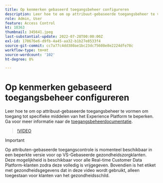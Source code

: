```yaml
---
title: Op kenmerken gebaseerd toegangsbeheer configureren
description: Leer hoe te om op attribuut-gebaseerde toegangsbeheer te vormen om toegang tot specifieke middelen van het Experience Platform te controleren.
role: Admin, User
feature: Access Control
kt: 10363
thumbnail: 345641.jpeg
last-substantial-update: 2022-07-28T00:00:00Z
exl-id: 170676e6-d9fb-4a45-aa32-b1b27e8533f4
source-git-commit: cc7a77c4dd380ae1bc23dc75608e8e2224dfe78c
workflow-type: tm+mt
source-wordcount: '102'
ht-degree: 0%

---
```


# Op kenmerken gebaseerd toegangsbeheer configureren

Leer hoe te om op attribuut-gebaseerde toegangsbeheer te vormen om toegang tot specifieke middelen van het Experience Platform te beperken. Ga voor meer informatie naar de [toegangsbeheerdocumentatie](https://experienceleague.adobe.com/docs/experience-platform/access-control/abac/overview.html).

>[!VIDEO](https://video.tv.adobe.com/v/345641?quality=12&learn=on)

>[!IMPORTANT]
>
> Op attributen-gebaseerde toegangscontrole is momenteel beschikbaar in een beperkte versie voor op VS-Gebaseerde gezondheidszorgklanten. Deze mogelijkheid is beschikbaar voor alle Real-time Customer Data Platform-klanten zodra deze volledig is vrijgegeven. Bovendien is het etiket met gezondheidsgegevens dat in deze video wordt gebruikt, alleen toegestaan voor klanten van het gezondheidsschild.
